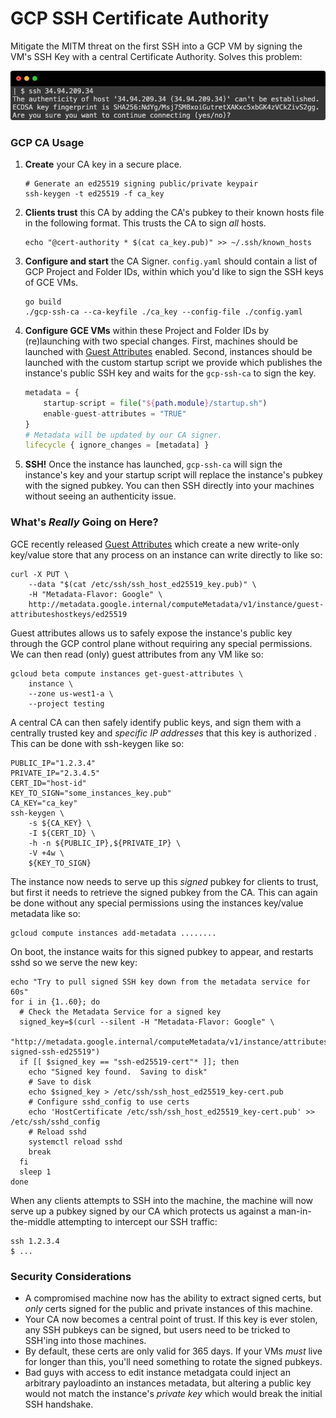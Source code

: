 GCP SSH Certificate Authority
=============================

Mitigate the MITM threat on the first SSH into a GCP VM by signing the VM's SSH Key with a central Certificate Authority. Solves this problem:

![Bad Authenticity](authenticity.png)

### GCP CA Usage
1. **Create** your CA key in a secure place.
    ```shell
    # Generate an ed25519 signing public/private keypair
    ssh-keygen -t ed25519 -f ca_key
    ```
2. **Clients trust** this CA by adding the CA's pubkey to their known hosts file in the following format. This trusts the CA to sign _all_ hosts.
    ```shell
    echo "@cert-authority * $(cat ca_key.pub)" >> ~/.ssh/known_hosts
    ```
3. **Configure and start** the CA Signer. `config.yaml` should contain a list of GCP Project and Folder IDs, within which you'd like to sign the SSH keys of GCE VMs.
    ```shell
    go build 
    ./gcp-ssh-ca --ca-keyfile ./ca_key --config-file ./config.yaml
    ```
4. **Configure GCE VMs** within these Project and Folder IDs by (re)launching with two special changes. First, machines should be launched with [Guest Attributes](https://cloud.google.com/compute/docs/storing-retrieving-metadata#guest_attributes) enabled. Second, instances should be launched with the custom startup script we provide which publishes the instance's public SSH key and waits for the `gcp-ssh-ca` to sign the key.
    ```terraform
    metadata = {
        startup-script = file("${path.module}/startup.sh")
        enable-guest-attributes = "TRUE"
    }
    # Metadata will be updated by our CA signer.
    lifecycle { ignore_changes = [metadata] }
    ```
5. **SSH!** Once the instance has launched, `gcp-ssh-ca` will sign the instance's key and your startup script will replace the instance's pubkey with the signed pubkey. You can then SSH directly into your machines without seeing an authenticity issue.

### What's _Really_ Going on Here? 

GCE recently released [Guest Attributes](https://cloud.google.com/compute/docs/storing-retrieving-metadata#guest_attributes) which create a new write-only key/value store that any process on an instance can write directly to like so:
```shell 
curl -X PUT \
    --data "$(cat /etc/ssh/ssh_host_ed25519_key.pub)" \
    -H "Metadata-Flavor: Google" \
    http://metadata.google.internal/computeMetadata/v1/instance/guest-attributeshostkeys/ed25519 
```
Guest attributes allows us to safely expose the instance's public key through the GCP control plane without requiring any special permissions. We can then read (only) guest attributes from any VM like so:

```shell
gcloud beta compute instances get-guest-attributes \
    instance \
    --zone us-west1-a \
    --project testing
```

A central CA can then safely identify public keys, and sign them with a centrally trusted key and _specific IP addresses_ that this key is authorized .  This can be done with ssh-keygen like so:

```shell
PUBLIC_IP="1.2.3.4"
PRIVATE_IP="2.3.4.5"
CERT_ID="host-id"
KEY_TO_SIGN="some_instances_key.pub"
CA_KEY="ca_key"
ssh-keygen \
    -s ${CA_KEY} \
    -I ${CERT_ID} \
    -h -n ${PUBLIC_IP},${PRIVATE_IP} \
    -V +4w \
    ${KEY_TO_SIGN}
```

The instance now needs to serve up this _signed_ pubkey for clients to trust, but first it needs to retrieve the signed pubkey from the CA.  This can again be done without any special permissions using the instances key/value metadata like so:

```shell
gcloud compute instances add-metadata ........
```

On boot, the instance waits for this signed pubkey to appear, and restarts sshd so we serve the new key:

```shell
echo "Try to pull signed SSH key down from the metadata service for 60s"
for i in {1..60}; do
  # Check the Metadata Service for a signed key
  signed_key=$(curl --silent -H "Metadata-Flavor: Google" \
    "http://metadata.google.internal/computeMetadata/v1/instance/attributes/hostkeys-signed-ssh-ed25519")
  if [[ $signed_key == "ssh-ed25519-cert"* ]]; then
    echo "Signed key found.  Saving to disk"
    # Save to disk
    echo $signed_key > /etc/ssh/ssh_host_ed25519_key-cert.pub
    # Configure sshd_config to use certs
    echo 'HostCertificate /etc/ssh/ssh_host_ed25519_key-cert.pub' >> /etc/ssh/sshd_config
    # Reload sshd
    systemctl reload sshd
    break
  fi
  sleep 1
done
```

When any clients attempts to SSH into the machine, the machine will now serve up a pubkey signed by our CA which protects us against a man-in-the-middle attempting to intercept our SSH traffic:

```shell
ssh 1.2.3.4
$ ...
```

### Security Considerations

* A compromised machine now has the ability to extract signed certs, but _only_ certs signed for the public and private instances of this machine.
* Your CA now becomes a central point of trust.  If this key is ever stolen, any SSH pubkeys can be signed, but users need to be tricked to SSH'ing into those machines.
* By default, these certs are only valid for 365 days.  If your VMs _must_ live for longer than this, you'll need something to rotate the signed pubkeys.
* Bad guys with access to edit instance metadgata could inject an arbitrary payloadinto an instances metadata, but altering a public key would not match the instance's _private key_ which would break the initial SSH handshake.
